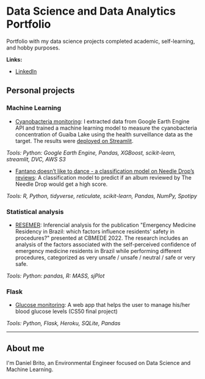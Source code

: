 # Data Science and Data Analytics Portfolio

Portfolio with my data science projects completed academic, self-learning, and hobby purposes. 

**Links:**
* [LinkedIn](https://www.linkedin.com/in/danieloliveiradebrito/)

## Personal projects
### Machine Learning
- [Cyanobacteria monitoring](https://github.com/danielbrito91/cyanobacteria-monitoring): I extracted data from Google Earth Engine API and trained a machine learning model to measure the cyanobacteria concentration of Guaíba Lake using the health surveillance data as the target. The results were [deployed on Streamlit](https://danielbrito91-cyanobacteria-monitoring-app-q9d98u.streamlit.app/).

_Tools: Python: Google Earth Engine, Pandas, XGBoost, scikit-learn, streamlit, DVC, AWS S3_

- [Fantano doesn’t like to dance - a classification model on Needle Drop’s reviews](https://danielbrito.me/post/2021-07-24-fantano-doesn-t-like-to-dance-a-classification-model-on-needle-drop-s-reviews/): A classification model to predict if an album reviewed by The Needle Drop would get a high score.

_Tools: R, Python, tidyverse, reticulate, scikit-learn, Pandas, NumPy, Spotipy_

### Statistical analysis
- [RESEMER](https://github.com/danielbrito91/resemer): Inferencial analysis for the publication "Emergency Medicine Residency in Brazil: which factors influence residents' safety in procedures?" presented at CBMEDE 2022. The research includes an analysis of the factors associated with the self-perceived confidence of emergency medicine residents in Brazil while performing different procedures, categorized as very unsafe / unsafe / neutral / safe or very safe.

_Tools: Python: pandas, R: MASS, sjPlot_

### Flask
- [Glucose monitoring](https://glicose-monit.herokuapp.com/): A web app that helps the user to manage his/her blood glucose levels (CS50 final project)

_Tools: Python, Flask, Heroku, SQLite, Pandas_

---

## About me

I'm Daniel Brito, an Environmental Engineer focused on Data Science and Machine Learning.
